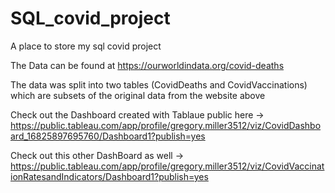 # SQL_covid_project
A place to store my sql covid project

The Data can be found at https://ourworldindata.org/covid-deaths

The data was split into two tables (CovidDeaths and CovidVaccinations) which are subsets of the original data from the website above

Check out the Dashboard created with Tablaue public here -> https://public.tableau.com/app/profile/gregory.miller3512/viz/CovidDashboard_16825897695760/Dashboard1?publish=yes

Check out this other DashBoard as well -> https://public.tableau.com/app/profile/gregory.miller3512/viz/CovidVaccinationRatesandIndicators/Dashboard1?publish=yes
